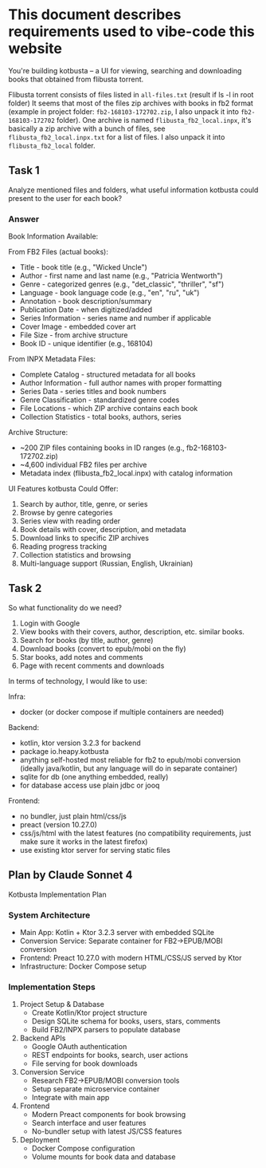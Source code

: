# This document describes requirements used to vibe-code this website

You're building kotbusta – a UI for viewing, searching and downloading books
that obtained from flibusta torrent.

Flibusta torrent consists of files listed in `all-files.txt` (result if ls -l
in root folder)
It seems that most of the files zip archives with books in fb2 format
(example in project folder: `fb2-168103-172702.zip`, I also unpack it into
`fb2-168103-172702` folder).
One archive is named `flibusta_fb2_local.inpx`, it's basically a zip archive
with a bunch of files, see `flibusta_fb2_local.inpx.txt` for a list of files. I
also unpack it into `flibusta_fb2_local` folder.

## Task 1

Analyze mentioned files and folders, what useful information kotbusta could
present to the user for each book?

### Answer

Book Information Available:

From FB2 Files (actual books):

- Title - book title (e.g., "Wicked Uncle")
- Author - first name and last name (e.g., "Patricia Wentworth")
- Genre - categorized genres (e.g., "det_classic", "thriller", "sf")
- Language - book language code (e.g., "en", "ru", "uk")
- Annotation - book description/summary
- Publication Date - when digitized/added
- Series Information - series name and number if applicable
- Cover Image - embedded cover art
- File Size - from archive structure
- Book ID - unique identifier (e.g., 168104)

From INPX Metadata Files:

- Complete Catalog - structured metadata for all books
- Author Information - full author names with proper formatting
- Series Data - series titles and book numbers
- Genre Classification - standardized genre codes
- File Locations - which ZIP archive contains each book
- Collection Statistics - total books, authors, series

Archive Structure:

- ~200 ZIP files containing books in ID ranges (e.g., fb2-168103-172702.zip)
- ~4,600 individual FB2 files per archive
- Metadata index (flibusta_fb2_local.inpx) with catalog information

UI Features kotbusta Could Offer:

1. Search by author, title, genre, or series
2. Browse by genre categories
3. Series view with reading order
4. Book details with cover, description, and metadata
5. Download links to specific ZIP archives
6. Reading progress tracking
7. Collection statistics and browsing
8. Multi-language support (Russian, English, Ukrainian)

## Task 2

So what functionality do we need?

1. Login with Google
2. View books with their covers, author, description, etc. similar books.
3. Search for books (by title, author, genre)
4. Download books (convert to epub/mobi on the fly)
5. Star books, add notes and comments
6. Page with recent comments and downloads

In terms of technology, I would like to use:

Infra:
- docker (or docker compose if multiple containers are needed)

Backend:
- kotlin, ktor version 3.2.3 for backend
- package io.heapy.kotbusta
- anything self-hosted most reliable for fb2 to epub/mobi conversion
  (ideally java/kotlin, but any language will do in separate container)
- sqlite for db (one anything embedded, really)
- for database access use plain jdbc or jooq

Frontend:
- no bundler, just plain html/css/js
- preact (version 10.27.0)
- css/js/html with the latest features (no compatibility requirements, just make
  sure it works in the latest firefox)
- use existing ktor server for serving static files

## Plan by Claude Sonnet 4

Kotbusta Implementation Plan

### System Architecture

- Main App: Kotlin + Ktor 3.2.3 server with embedded SQLite
- Conversion Service: Separate container for FB2→EPUB/MOBI conversion
- Frontend: Preact 10.27.0 with modern HTML/CSS/JS served by Ktor
- Infrastructure: Docker Compose setup

### Implementation Steps

1. Project Setup & Database
   - Create Kotlin/Ktor project structure
   - Design SQLite schema for books, users, stars, comments
   - Build FB2/INPX parsers to populate database
2. Backend APIs
   - Google OAuth authentication
   - REST endpoints for books, search, user actions
   - File serving for book downloads
3. Conversion Service
   - Research FB2→EPUB/MOBI conversion tools
   - Setup separate microservice container
   - Integrate with main app
4. Frontend
   - Modern Preact components for book browsing
   - Search interface and user features
   - No-bundler setup with latest JS/CSS features
5. Deployment
   - Docker Compose configuration
   - Volume mounts for book data and database
